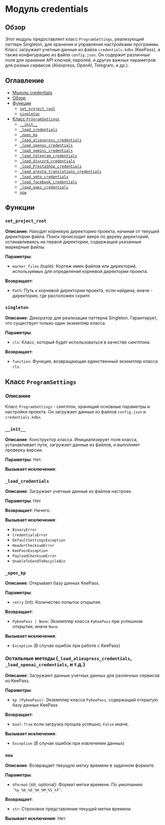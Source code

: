 # Модуль credentials

## Обзор

Этот модуль предоставляет класс `ProgramSettings`, реализующий паттерн Singleton, для хранения и управления настройками программы.  Класс загружает учетные данные из файла `credentials.kdbx` (KeePass), а также конфигурацию из файла `config.json`.  Он содержит различные поля для хранения API ключей, паролей, и других важных параметров для разных сервисов (Aliexpress, OpenAI, Telegram, и др.).

## Оглавление

- [Модуль credentials](#модуль-credentials)
- [Обзор](#обзор)
- [Функции](#функции)
    - [`set_project_root`](#set_project_root)
    - [`singleton`](#singleton)
- [Класс `ProgramSettings`](#класс-programssettings)
    - [`__init__`](#init)
    - [`_load_credentials`](#_load_credentials)
    - [`_open_kp`](#_open_kp)
    - [`_load_aliexpress_credentials`](#_load_aliexpress_credentials)
    - [`_load_openai_credentials`](#_load_openai_credentials)
    - [`_load_gemini_credentials`](#_load_gemini_credentials)
    - [`_load_telegram_credentials`](#_load_telegram_credentials)
    - [`_load_discord_credentials`](#_load_discord_credentials)
    - [`_load_PrestaShop_credentials`](#_load_prestashop_credentials)
    - [`_load_presta_translations_credentials`](#_load_presta_translations_credentials)
    - [`_load_smtp_credentials`](#_load_smtp_credentials)
    - [`_load_facebook_credentials`](#_load_facebook_credentials)
    - [`_load_gapi_credentials`](#_load_gapi_credentials)
    - [`now`](#now)



## Функции

### `set_project_root`

**Описание**:  Находит корневую директорию проекта, начиная от текущей директории файла. Поиск происходит вверх по дереву директорий, останавливаясь на первой директории, содержащей указанные маркерные файлы.

**Параметры**:

- `marker_files` (tuple): Кортеж имен файлов или директорий, используемых для определения корневой директории проекта.

**Возвращает**:

- `Path`: Путь к корневой директории проекта, если найдена, иначе - директория, где расположен скрипт.


### `singleton`

**Описание**: Декоратор для реализации паттерна Singleton.  Гарантирует, что существует только один экземпляр класса.

**Параметры**:

- `cls`: Класс, который будет использоваться в качестве синглтона.

**Возвращает**:

- `function`: Функция, возвращающая единственный экземпляр класса `cls`.


## Класс `ProgramSettings`

### Описание

Класс `ProgramSettings` - синглтон, хранящий основные параметры и настройки проекта. Он загружает данные из файлов `config.json` и `credentials.kdbx`.

### `__init__`

**Описание**: Конструктор класса.  Инициализирует поля класса, устанавливает пути, загружает данные из файлов, и выполняет проверку версии.

**Параметры**:
Нет.

**Вызывает исключения**:


### `_load_credentials`

**Описание**: Загружает учетные данные из файлов настроек.

**Параметры**: Нет

**Возвращает**:  Ничего.

**Вызывает исключения**:
- `BinaryError`
- `CredentialsError`
- `DefaultSettingsException`
- `HeaderChecksumError`
- `KeePassException`
- `PayloadChecksumError`
- `UnableToSendToRecycleBin`


### `_open_kp`

**Описание**: Открывает базу данных KeePass.

**Параметры**:
- `retry` (int): Количество попыток открытия.

**Возвращает**:
- `PyKeePass | None`: Экземпляр класса `PyKeePass` при успешном открытии, иначе `None`.


**Вызывает исключения**:
- `Exception` (В случае ошибок при работе с KeePass)



###  Остальные методы (`_load_aliexpress_credentials`, `_load_openai_credentials`, и т.д.)

**Описание**: Загружают данные учетных данных для различных сервисов из KeePass.

**Параметры**:
- `kp (PyKeePass)`: Экземпляр класса `PyKeePass`, содержащий открытую базу данных KeePass

**Возвращает**:
- `bool`: `True` если загрузка прошла успешно, `False` иначе.

**Вызывает исключения**:
- `Exception` (В случае ошибок при извлечении данных)


### `now`

**Описание**: Возвращает текущую метку времени в заданном формате.

**Параметры**:
- `dformat` (str, optional): Формат метки времени. По умолчанию `'%y_%m_%d_%H_%M_%S_%f'`.

**Возвращает**:
- `str`: Строковое представление текущей метки времени.

**Вызывает исключения**:
Нет.